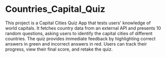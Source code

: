 # Countries_Capital_Quiz
 This project is a Capital Cities Quiz App that tests users' knowledge of world capitals. It fetches country data from an external API and presents 10 random questions, asking users to identify the capital cities of different countries. The quiz provides immediate feedback by highlighting correct answers in green and incorrect answers in red. Users can track their progress, view their final score, and retake the quiz.
